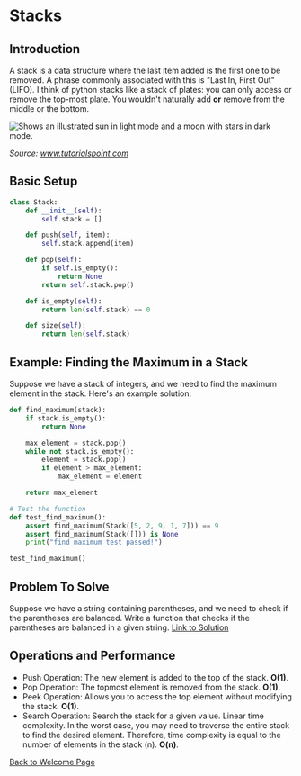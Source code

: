 # Stacks
## Introduction
A stack is a data structure where the last item added is the first one to be removed. A phrase commonly associated with this is "Last In, First Out" (LIFO). I think of python stacks like a stack of plates: you can only access or remove the top-most plate. You wouldn't naturally add **or** remove from the middle or the bottom.

<picture>
  <img alt="Shows an illustrated sun in light mode and a moon with stars in dark mode." src="https://www.tutorialspoint.com/data_structures_algorithms/images/stack_representation.jpg">
</picture>

_Source: www.tutorialspoint.com_

## Basic Setup
```python
class Stack:
    def __init__(self):
        self.stack = []

    def push(self, item):
        self.stack.append(item)

    def pop(self):
        if self.is_empty():
            return None
        return self.stack.pop()

    def is_empty(self):
        return len(self.stack) == 0

    def size(self):
        return len(self.stack)
```
## Example: Finding the Maximum in a Stack
Suppose we have a stack of integers, and we need to find the maximum element in the stack. Here's an example solution:
```python
def find_maximum(stack):
    if stack.is_empty():
        return None

    max_element = stack.pop()
    while not stack.is_empty():
        element = stack.pop()
        if element > max_element:
            max_element = element

    return max_element

# Test the function
def test_find_maximum():
    assert find_maximum(Stack([5, 2, 9, 1, 7])) == 9
    assert find_maximum(Stack([])) is None
    print("find_maximum test passed!")

test_find_maximum()
```

## Problem To Solve
Suppose we have a string containing parentheses, and we need to check if the parentheses are balanced. Write a function that checks if the parentheses are balanced in a given string. [Link to Solution](balance-parens.md)

## Operations and Performance
- Push Operation: The new element is added to the top of the stack. **O(1)**.
- Pop Operation: The topmost element is removed from the stack. **O(1)**.
- Peek Operation: Allows you to access the top element without modifying the stack. **O(1)**.
- Search Operation: Search the stack for a given value. Linear time complexity. In the worst case, you may need to traverse the entire stack to find the desired element. Therefore, time complexity is equal to the number of elements in the stack (n). **O(n)**.

[Back to Welcome Page](0-welcome.md)